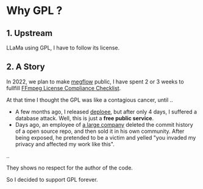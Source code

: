 # Why GPL ?

## 1. Upstream

LLaMa using GPL, I have to follow its license.

## 2. A Story

In 2022, we plan to make [megflow](https://github.com/MegEngine/MegFlow/) public, I have spent 2 or 3 weeks to fullfill [FFmpeg License Compliance Checklist](https://ffmpeg.org/legal.html).

At that time I thought the GPL was like a contagious cancer, until ..

* A few months ago, I released [deploee](https://platform.openmmlab.com/deploee/), but after only 4 days, I suffered a database attack. Well, this is just a **free public service**.
* Days ago, an employee of [a large company](https://github.com/tencent/) deleted the commit history of a open source repo, and then sold it in his own community. After being exposed, he pretended to be a victim and yelled "you invaded my privacy and affected my work like this".

..

They shows no respect for the author of the code. 

So I decided to support GPL forever.
